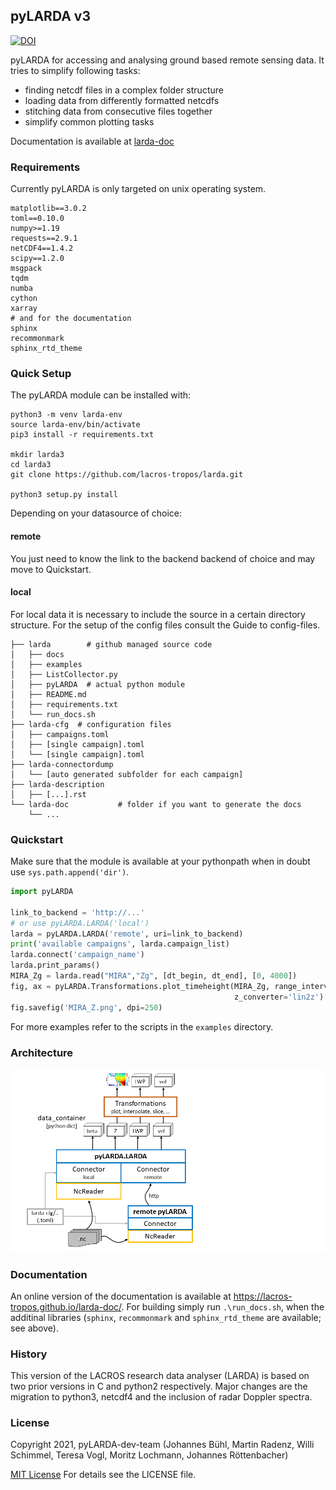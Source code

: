 

## pyLARDA v3

[![DOI](https://zenodo.org/badge/DOI/10.5281/zenodo.4271980.svg)](https://doi.org/10.5281/zenodo.4271980)

pyLARDA for accessing and analysing ground based remote sensing data. 
It tries to simplify following tasks:

- finding netcdf files in a complex folder structure
- loading data from differently formatted netcdfs
- stitching data from consecutive files together
- simplify common plotting tasks

Documentation is available at [larda-doc](https://lacros-tropos.github.io/larda-doc/)

### Requirements
Currently pyLARDA is only targeted on unix operating system. 

```
matplotlib==3.0.2
toml==0.10.0
numpy>=1.19
requests==2.9.1
netCDF4==1.4.2
scipy==1.2.0
msgpack
tqdm
numba
cython
xarray
# and for the documentation
sphinx
recommonmark
sphinx_rtd_theme
```

### Quick Setup

The pyLARDA module can be installed with:
```
python3 -m venv larda-env
source larda-env/bin/activate
pip3 install -r requirements.txt

mkdir larda3
cd larda3
git clone https://github.com/lacros-tropos/larda.git

python3 setup.py install
```

Depending on your datasource of choice:

#### remote
You just need to know the link to the backend backend of choice and may move to Quickstart.

#### local
For local data it is necessary to include the source in a certain directory structure. For the setup of the config files consult the Guide to config-files.

```
├── larda        # github managed source code
│   ├── docs
│   ├── examples
│   ├── ListCollector.py
│   ├── pyLARDA  # actual python module
│   ├── README.md
│   ├── requirements.txt
│   └── run_docs.sh
├── larda-cfg  # configuration files
│   ├── campaigns.toml
│   ├── [single campaign].toml
│   └── [single campaign].toml
├── larda-connectordump
│   └── [auto generated subfolder for each campaign]
├── larda-description
│   ├── [...].rst
└── larda-doc           # folder if you want to generate the docs
    └── ... 
```

### Quickstart
Make sure that the module is available at your pythonpath when in doubt use `sys.path.append('dir')`.

```python
import pyLARDA

link_to_backend = 'http://...' 
# or use pyLARDA.LARDA('local')
larda = pyLARDA.LARDA('remote', uri=link_to_backend)
print('available campaigns', larda.campaign_list)
larda.connect('campaign_name')
larda.print_params()
MIRA_Zg = larda.read("MIRA","Zg", [dt_begin, dt_end], [0, 4000])
fig, ax = pyLARDA.Transformations.plot_timeheight(MIRA_Zg, range_interval=[500, 3000],
                                                  z_converter='lin2z')
fig.savefig('MIRA_Z.png', dpi=250)
```

For more examples refer to the scripts in the `examples` directory.


### Architecture

![overview on the structure](examples/api.png)


### Documentation
An online version of the documentation is available at <https://lacros-tropos.github.io/larda-doc/>.
For building simply run `.\run_docs.sh`, when the additinal libraries (`sphinx`, `recommonmark` and `sphinx_rtd_theme` are available; see above).

### History
This version of the LACROS research data analyser (LARDA) is based on two prior versions in C and python2 respectively.
Major changes are the migration to python3, netcdf4 and the inclusion of radar Doppler spectra.


### License
Copyright 2021, pyLARDA-dev-team (Johannes Bühl, Martin Radenz, Willi Schimmel, Teresa Vogl, Moritz Lochmann, Johannes Röttenbacher)

[MIT License](http://www.opensource.org/licenses/mit-license.php)
For details see the LICENSE file.

